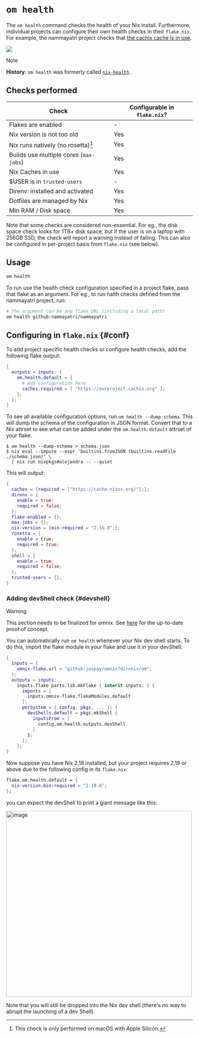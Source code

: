 # `om health`

The `om health` command checks the health of your Nix install. Furthermore, individual projects can configure their own health checks in their `flake.nix`. For example, the nammayatri project checks that [the cachix cache is in use](https://github.com/nammayatri/nammayatri/blob/2201f618af69dc78070fefeb4f082420b1d226cc/flake.nix#L29-L31).


![](https://github.com/juspay/omnix/assets/3998/abbbc54b-d888-42fb-a2a8-31d9ae142d6a)

> [!NOTE]
> **History**: `om health` was formerly called [`nix-health`](https://github.com/juspay/nix-health).

## Checks performed

| Check                                  | Configurable in `flake.nix`? |
| -------------------------------------- | ---------------------------- |
| Flakes are enabled                     | -                            |
| Nix version is not too old             | Yes                          |
| Nix runs natively (no rosetta)[^ros]   | Yes                          |
| Builds use multiple cores (`max-jobs`) | Yes                          |
| Nix Caches in use                      | Yes                          |
| $USER is in `trusted-users`            | -                            |
| Direnv: installed and activated        | Yes                          |
| Dotfiles are managed by Nix            | Yes                          |
| Min RAM / Disk space                   | Yes                          |

[^ros]: This check is only performed on macOS with Apple Silicon.

Note that some checks are considered non-essential. For eg., the disk space check looks for 1TB+ disk space, but if the user is on a laptop with 256GB SSD, the check will report a warning instead of failing. This can also be configured in per-project basis from `flake.nix` (see below).

## Usage

```bash
om health
```

To run use the health check configuration specified in a project flake, pass that flake as an argument. For eg., to run halth checks defined from the nammayatri project, run:

```bash
# The argument can be any flake URL (including a local path)
om health github:nammayatri/nammayatri
```

## Configuring in `flake.nix` {#conf}

To add project specific health checks or configure health checks, add the following flake output:

```nix
{
  outputs = inputs: {
    om.health.default = {
      # Add configuration here
      caches.required = [ "https://ourproject.cachix.org" ];
    };
  };
}
```

To see all available configuration options, run `om health --dump-schema`. This will dump the schema of the configuration in JSON format. Convert that to a Nix attrset to see what can be added under the `om.health.default` attrset of your flake.

```sh-session
$ om health --dump-schema > schema.json
$ nix eval --impure --expr 'builtins.fromJSON (builtins.readFile ./schema.json)' \
  | nix run nixpkgs#alejandra -- --quiet
```

This will output:

```nix
{
  caches = {required = ["https://cache.nixos.org/"];};
  direnv = {
    enable = true;
    required = false;
  };
  flake-enabled = {};
  max-jobs = {};
  nix-version = {min-required = "2.16.0";};
  rosetta = {
    enable = true;
    required = true;
  };
  shell = {
    enable = true;
    required = false;
  };
  trusted-users = {};
}
```

### Adding devShell check {#devshell}

> [!WARNING]
> This section needs to be finalized for omnix. See [here](https://github.com/srid/haskell-template/pull/139/files) for the up-to-date proof of concept.

You can automatically run `om health` whenever your Nix dev shell starts. To do this, import the flake module in your flake and use it in your devShell:

```nix
{
  inputs = {
    omnix-flake.url = "github:juspay/omnix?dir=nix/om";
  };
  outputs = inputs:
    inputs.flake-parts.lib.mkFlake { inherit inputs; } {
      imports = [
        inputs.omnix-flake.flakeModules.default
      ];
      perSystem = { config, pkgs, ... }: {
        devShells.default = pkgs.mkShell {
          inputsFrom = [
            config.om.health.outputs.devShell
          ]
        };
      };
    };
}
```

Now suppose you have Nix 2.18 installed, but your project requires 2.19 or above due to the following config in its `flake.nix`:

```nix
flake.om.health.default = {
  nix-version.min-required = "2.19.0";
};
```

you can expect the devShell to print a giant message like this:

<img width="501" alt="image" src="https://github.com/juspay/nix-health/assets/3998/9f3b3141-611f-484f-b897-3e375c02dff5">

Note that you will still be dropped into the Nix dev shell (there's no way to abrupt the launching of a dev Shell).
